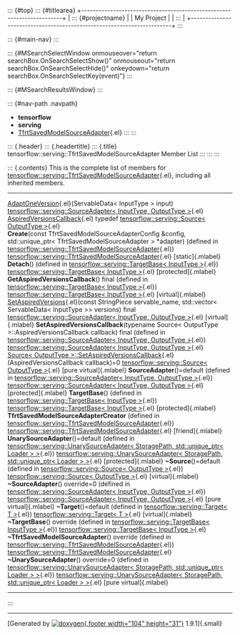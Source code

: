 ::: {#top}
::: {#titlearea}
+-----------------------------------------------------------------------+
| ::: {#projectname}                                                    |
| My Project                                                            |
| :::                                                                   |
+-----------------------------------------------------------------------+
:::

::: {#main-nav}
:::

::: {#MSearchSelectWindow onmouseover="return searchBox.OnSearchSelectShow()" onmouseout="return searchBox.OnSearchSelectHide()" onkeydown="return searchBox.OnSearchSelectKey(event)"}
:::

::: {#MSearchResultsWindow}
:::

::: {#nav-path .navpath}
-   **tensorflow**
-   **serving**
-   [TfrtSavedModelSourceAdapter](classtensorflow_1_1serving_1_1TfrtSavedModelSourceAdapter.html){.el}
:::
:::

::: {.header}
::: {.headertitle}
::: {.title}
tensorflow::serving::TfrtSavedModelSourceAdapter Member List
:::
:::
:::

::: {.contents}
This is the complete list of members for
[tensorflow::serving::TfrtSavedModelSourceAdapter](classtensorflow_1_1serving_1_1TfrtSavedModelSourceAdapter.html){.el},
including all inherited members.

  --------------------------------------------------------------------------------------------------------------------------------------------------------------------------------------------------------------------------------------------------------------- ------------------------------------------------------------------------------------------------------------------------------------------------------ -------------------------
  [AdaptOneVersion](classtensorflow_1_1serving_1_1SourceAdapter.html#acb3ad719a856c7bb0085df33438c4986){.el}(ServableData\< InputType \> input)                                                                                                                   [tensorflow::serving::SourceAdapter\< InputType, OutputType \>](classtensorflow_1_1serving_1_1SourceAdapter.html){.el}                                 
  [AspiredVersionsCallback](classtensorflow_1_1serving_1_1Source.html#aeb281087e1478b0ff4a74e3f60496c6f){.el} typedef                                                                                                                                             [tensorflow::serving::Source\< OutputType \>](classtensorflow_1_1serving_1_1Source.html){.el}                                                          
  **Create**(const TfrtSavedModelSourceAdapterConfig &config, std::unique\_ptr\< TfrtSavedModelSourceAdapter \> \*adapter) (defined in [tensorflow::serving::TfrtSavedModelSourceAdapter](classtensorflow_1_1serving_1_1TfrtSavedModelSourceAdapter.html){.el})   [tensorflow::serving::TfrtSavedModelSourceAdapter](classtensorflow_1_1serving_1_1TfrtSavedModelSourceAdapter.html){.el}                                [static]{.mlabel}
  **Detach**() (defined in [tensorflow::serving::TargetBase\< InputType \>](classtensorflow_1_1serving_1_1TargetBase.html){.el})                                                                                                                                  [tensorflow::serving::TargetBase\< InputType \>](classtensorflow_1_1serving_1_1TargetBase.html){.el}                                                   [protected]{.mlabel}
  **GetAspiredVersionsCallback**() final (defined in [tensorflow::serving::TargetBase\< InputType \>](classtensorflow_1_1serving_1_1TargetBase.html){.el})                                                                                                        [tensorflow::serving::TargetBase\< InputType \>](classtensorflow_1_1serving_1_1TargetBase.html){.el}                                                   [virtual]{.mlabel}
  [SetAspiredVersions](classtensorflow_1_1serving_1_1SourceAdapter.html#a9775d0a39269efb319a0dbd94862f183){.el}(const StringPiece servable\_name, std::vector\< ServableData\< InputType \>\> versions) final                                                     [tensorflow::serving::SourceAdapter\< InputType, OutputType \>](classtensorflow_1_1serving_1_1SourceAdapter.html){.el}                                 [virtual]{.mlabel}
  **SetAspiredVersionsCallback**(typename Source\< OutputType \>::AspiredVersionsCallback callback) final (defined in [tensorflow::serving::SourceAdapter\< InputType, OutputType \>](classtensorflow_1_1serving_1_1SourceAdapter.html){.el})                     [tensorflow::serving::SourceAdapter\< InputType, OutputType \>](classtensorflow_1_1serving_1_1SourceAdapter.html){.el}                                 
  [Source\< OutputType \>::SetAspiredVersionsCallback](classtensorflow_1_1serving_1_1Source.html#a70d7f3b3ab429deb777d4672c0cec447){.el}(AspiredVersionsCallback callback)=0                                                                                      [tensorflow::serving::Source\< OutputType \>](classtensorflow_1_1serving_1_1Source.html){.el}                                                          [pure virtual]{.mlabel}
  **SourceAdapter**()=default (defined in [tensorflow::serving::SourceAdapter\< InputType, OutputType \>](classtensorflow_1_1serving_1_1SourceAdapter.html){.el})                                                                                                 [tensorflow::serving::SourceAdapter\< InputType, OutputType \>](classtensorflow_1_1serving_1_1SourceAdapter.html){.el}                                 [protected]{.mlabel}
  **TargetBase**() (defined in [tensorflow::serving::TargetBase\< InputType \>](classtensorflow_1_1serving_1_1TargetBase.html){.el})                                                                                                                              [tensorflow::serving::TargetBase\< InputType \>](classtensorflow_1_1serving_1_1TargetBase.html){.el}                                                   [protected]{.mlabel}
  **TfrtSavedModelSourceAdapterCreator** (defined in [tensorflow::serving::TfrtSavedModelSourceAdapter](classtensorflow_1_1serving_1_1TfrtSavedModelSourceAdapter.html){.el})                                                                                     [tensorflow::serving::TfrtSavedModelSourceAdapter](classtensorflow_1_1serving_1_1TfrtSavedModelSourceAdapter.html){.el}                                [friend]{.mlabel}
  **UnarySourceAdapter**()=default (defined in [tensorflow::serving::UnarySourceAdapter\< StoragePath, std::unique\_ptr\< Loader \> \>](classtensorflow_1_1serving_1_1UnarySourceAdapter.html){.el})                                                              [tensorflow::serving::UnarySourceAdapter\< StoragePath, std::unique\_ptr\< Loader \> \>](classtensorflow_1_1serving_1_1UnarySourceAdapter.html){.el}   [protected]{.mlabel}
  **\~Source**()=default (defined in [tensorflow::serving::Source\< OutputType \>](classtensorflow_1_1serving_1_1Source.html){.el})                                                                                                                               [tensorflow::serving::Source\< OutputType \>](classtensorflow_1_1serving_1_1Source.html){.el}                                                          [virtual]{.mlabel}
  **\~SourceAdapter**() override=0 (defined in [tensorflow::serving::SourceAdapter\< InputType, OutputType \>](classtensorflow_1_1serving_1_1SourceAdapter.html){.el})                                                                                            [tensorflow::serving::SourceAdapter\< InputType, OutputType \>](classtensorflow_1_1serving_1_1SourceAdapter.html){.el}                                 [pure virtual]{.mlabel}
  **\~Target**()=default (defined in [tensorflow::serving::Target\< T \>](classtensorflow_1_1serving_1_1Target.html){.el})                                                                                                                                        [tensorflow::serving::Target\< T \>](classtensorflow_1_1serving_1_1Target.html){.el}                                                                   [virtual]{.mlabel}
  **\~TargetBase**() override (defined in [tensorflow::serving::TargetBase\< InputType \>](classtensorflow_1_1serving_1_1TargetBase.html){.el})                                                                                                                   [tensorflow::serving::TargetBase\< InputType \>](classtensorflow_1_1serving_1_1TargetBase.html){.el}                                                   
  **\~TfrtSavedModelSourceAdapter**() override (defined in [tensorflow::serving::TfrtSavedModelSourceAdapter](classtensorflow_1_1serving_1_1TfrtSavedModelSourceAdapter.html){.el})                                                                               [tensorflow::serving::TfrtSavedModelSourceAdapter](classtensorflow_1_1serving_1_1TfrtSavedModelSourceAdapter.html){.el}                                
  **\~UnarySourceAdapter**() override=0 (defined in [tensorflow::serving::UnarySourceAdapter\< StoragePath, std::unique\_ptr\< Loader \> \>](classtensorflow_1_1serving_1_1UnarySourceAdapter.html){.el})                                                         [tensorflow::serving::UnarySourceAdapter\< StoragePath, std::unique\_ptr\< Loader \> \>](classtensorflow_1_1serving_1_1UnarySourceAdapter.html){.el}   [pure virtual]{.mlabel}
  --------------------------------------------------------------------------------------------------------------------------------------------------------------------------------------------------------------------------------------------------------------- ------------------------------------------------------------------------------------------------------------------------------------------------------ -------------------------
:::

------------------------------------------------------------------------

[Generated by [![doxygen](doxygen.svg){.footer width="104"
height="31"}](https://www.doxygen.org/index.html) 1.9.1]{.small}
